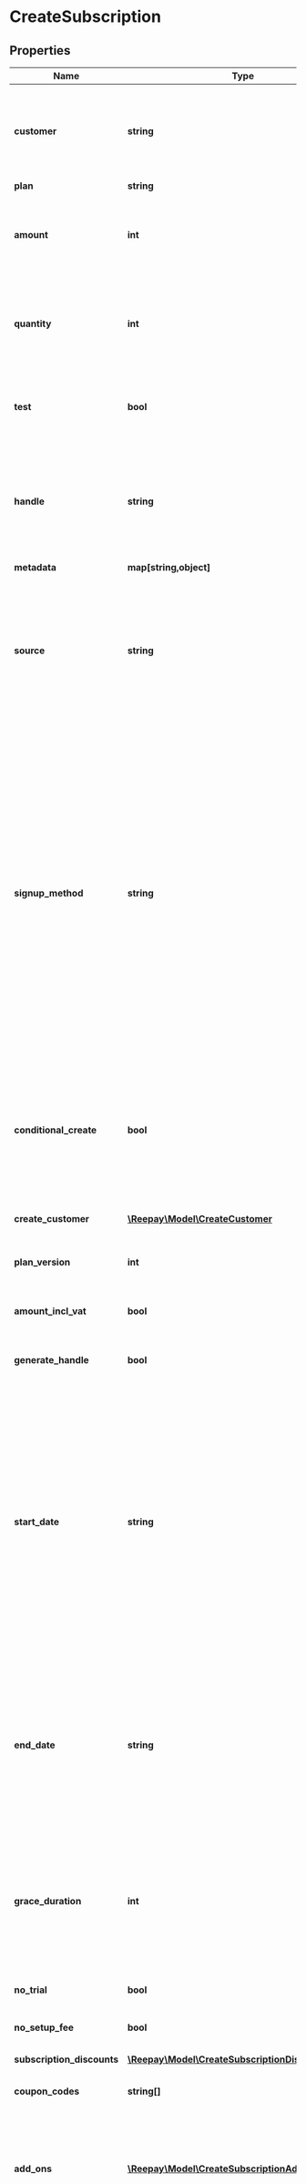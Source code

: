 # CreateSubscription

## Properties
Name | Type | Description | Notes
------------ | ------------- | ------------- | -------------
**customer** | **string** | Customer handle of existing customer. Customer can also be provided in same operation by supplying the parameter `create_customer`. | [optional]
**plan** | **string** | Plan handle |
**amount** | **int** | Optional custom per quantity plan price. If provided the plan price billed for each billing period will be overridden by this price. | [optional]
**quantity** | **int** | Optional quantity of the plan product for this subscription. If not provided the default is the default plan quantity defined for the plan. | [optional]
**test** | **bool** | Test flag. If given it will be verified that the account state matches the intended create state. | [optional]
**handle** | **string** | Per account unique handle for the subscription. Max length 255 with allowable characters [a-zA-Z0-9_.-@]. Must be provided if generate_handle not defined. | [optional]
**metadata** | **map[string,object]** | Custom metadata. | [optional] 
**source** | **string** | The payment method source if signup method `source`. Either an existing payment method for the customer, e.g. existing card id `ca_...` or a card token `ct_...` generated with [Reepay Token](https://docs.reepay.com/token/) or [Reepay JS Library](https://docs.reepay.com/js/). | [optional]
**signup_method** | **string** | The signup method, how to get payment information from customer, one of the following: `source`, `email`, `link`. The `source` method takes a token (e.g. card token `ct_..`) or a reference to an existing customer payment method (e.g. card `ca_..`). The method `email` will send an email to customer requesting payment information with a link to a hosted page. The method `link` does not do anything but the hosted page link in the subscription object can be provided to the customer as a link to enter payment information. |
**conditional_create** | **bool** | If the subscription is eligible to bill for the first period right away, this option will make the creation conditional on a successful payment of the first invoice. Will require a signup method of `source`. Default is false. | [optional]
**create_customer** | [**\Reepay\Model\CreateCustomer**](CreateCustomer.md) | Create customer and subscription in an atomic operation | [optional]
**plan_version** | **int** | Optional plan version, default is to use newest version of plan | [optional]
**amount_incl_vat** | **bool** | Whether the optional amount is including VAT. Defaults to true. | [optional]
**generate_handle** | **bool** | Auto generate handle on the form sub-[sequence_number] | [optional]
**start_date** | **string** | Date and time on the form `yyyy-MM-dd`, `yyyyMMdd`, `yyyy-MM-ddTHH:mm` and `yyyy-MM-ddTHH:mm:ss` from which the subscription is eligible to schedule first invoice. If no time part is given start of day will be used. A start date in the past can be used, but no more than one period length in the past. A start date in the past can result in an instant invoice for a past billing period start. Default value is current date and time. | [optional]
**end_date** | **string** | Fixed date and time on the form `yyyy-MM-dd`, `yyyyMMdd`, `yyyy-MM-ddTHH:mm` and `yyyy-MM-ddTHH:mm:ss` where the subscription will automatically cancel. The subscription will expire at the end of the billing period containing the end date. Default is no fixed end date. | [optional]
**grace_duration** | **int** | A grace duration in seconds from the creation of a subscription where no dunning process is started for a failing invoice. This allows a certain amount of time for the customer to sign up with a payment method. | [optional]
**no_trial** | **bool** | Override plan trial settings and disable trial | [optional]
**no_setup_fee** | **bool** | Override plan setup fee settings and disable fee | [optional]
**subscription_discounts** | [**\Reepay\Model\CreateSubscriptionDiscount[]**](CreateSubscriptionDiscount.md) | Discounts to attach to subscription | [optional]
**coupon_codes** | **string[]** | Coupon codes to redeem for subscription | [optional]
**add_ons** | [**\Reepay\Model\CreateSubscriptionAddOn[]**](CreateSubscriptionAddOn.md) | Add-ons to attach to subscription. The same add-on can only be attached to subscription once unless unique handles are supplied for the subscription add-on. | [optional]
**additional_costs** | [**\Reepay\Model\CreateSubscriptionAdditionalCost[]**](CreateSubscriptionAdditionalCost.md) | Additional costs to add to subscription at creation time | [optional]

[[Back to Model list]](../../README.md#documentation-for-models) [[Back to API list]](../../README.md#documentation-for-api-endpoints) [[Back to README]](../../README.md)


